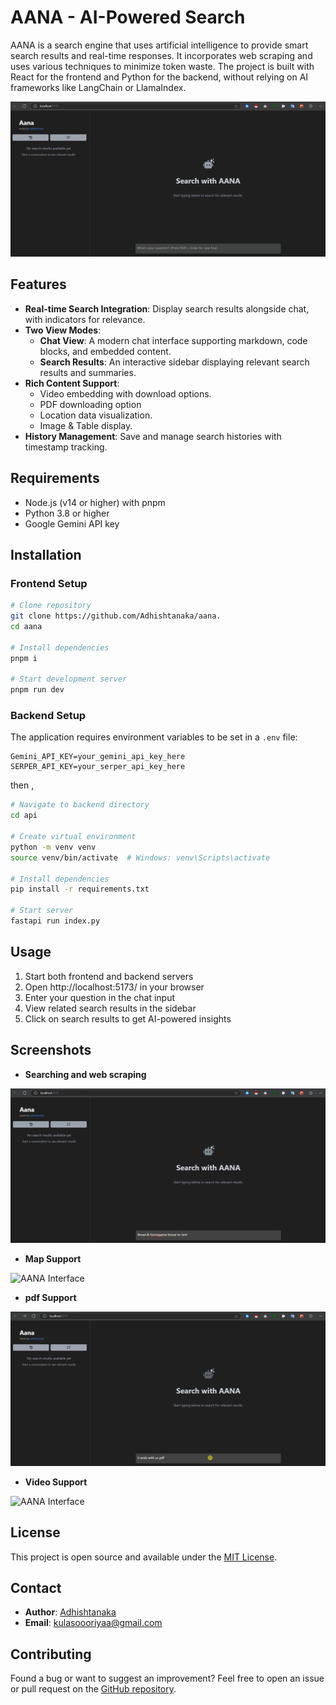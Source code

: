 # AANA - AI-Powered Search 
AANA is a search engine that uses artificial intelligence to provide smart search results and real-time responses. It incorporates web scraping and uses various techniques to minimize token waste. The project is built with React for the frontend and Python for the backend, without relying on AI frameworks like LangChain or LlamaIndex. 

![AANA Interface](./screenshot/A2.gif)

## Features
- **Real-time Search Integration**: Display search results alongside chat, with indicators for relevance.
- **Two View Modes**:
  - **Chat View**: A modern chat interface supporting markdown, code blocks, and embedded content.
  - **Search Results**: An interactive sidebar displaying relevant search results and summaries.
- **Rich Content Support**:
  - Video embedding with download options.
  - PDF downloading option 
  - Location data visualization.
  - Image & Table display.
- **History Management**: Save and manage search histories with timestamp tracking.


## Requirements
- Node.js (v14 or higher) with pnpm
- Python 3.8 or higher
- Google Gemini API key

## Installation

### Frontend Setup
```bash
# Clone repository
git clone https://github.com/Adhishtanaka/aana.
cd aana

# Install dependencies
pnpm i

# Start development server
pnpm run dev
```

### Backend Setup

The application requires environment variables to be set in a `.env` file:

```env
Gemini_API_KEY=your_gemini_api_key_here
SERPER_API_KEY=your_serper_api_key_here
```
then ,

```bash
# Navigate to backend directory
cd api

# Create virtual environment
python -m venv venv
source venv/bin/activate  # Windows: venv\Scripts\activate

# Install dependencies
pip install -r requirements.txt

# Start server
fastapi run index.py
```
## Usage
1. Start both frontend and backend servers
2. Open http://localhost:5173/ in your browser
3. Enter your question in the chat input
4. View related search results in the sidebar
5. Click on search results to get AI-powered insights

## Screenshots

- **Searching and web scraping**

![AANA Interface](./screenshot/webscrap.gif)

- **Map Support**

![AANA Interface](./screenshot/map.gif)

- **pdf Support**

![AANA Interface](./screenshot/pdf.gif)

- **Video Support** 

![AANA Interface](./screenshot/youtube.gif)


## License
This project is open source and available under the [MIT License](LICENSE).

## Contact

- **Author**: [Adhishtanaka](https://github.com/Adhishtanaka)
- **Email**: kulasoooriyaa@gmail.com

## Contributing
Found a bug or want to suggest an improvement? Feel free to open an issue or pull request on the [GitHub repository](https://github.com/Adhishtanaka/aana./pulls).
